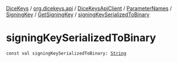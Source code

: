 [DiceKeys](../../../../../index.md) / [org.dicekeys.api](../../../../index.md) / [DiceKeysApiClient](../../../index.md) / [ParameterNames](../../index.md) / [SigningKey](../index.md) / [GetSigningKey](index.md) / [signingKeySerializedToBinary](./signing-key-serialized-to-binary.md)

# signingKeySerializedToBinary

`const val signingKeySerializedToBinary: `[`String`](https://kotlinlang.org/api/latest/jvm/stdlib/kotlin/-string/index.html)